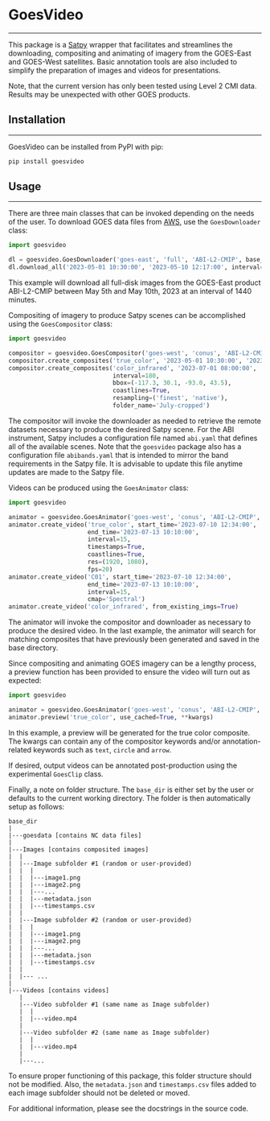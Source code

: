 # GoesVideo
___
This package is a [Satpy](https://github.com/pytroll/satpy) wrapper that facilitates and streamlines the 
downloading, compositing and animating of imagery from the GOES-East
and GOES-West satellites. Basic annotation tools are also
included to simplify the preparation of images and videos for presentations.

Note, that the current version has only been tested using Level 2 CMI data. Results may
be unexpected with other GOES products.

## Installation
___

GoesVideo can be installed from PyPI with pip:

```python
pip install goesvideo
```

## Usage
___
There are three main classes that can be invoked depending on the needs
of the user. To download GOES data files from [AWS](https://registry.opendata.aws/noaa-goes/), use the
`GoesDownloader` class:

```python
import goesvideo

dl = goesvideo.GoesDownloader('goes-east', 'full', 'ABI-L2-CMIP', base_dir=mypath)
dl.download_all('2023-05-01 10:30:00', '2023-05-10 12:17:00', interval=1440)
```
This example will download all full-disk images from the GOES-East product ABI-L2-CMIP between
May 5th and May 10th, 2023 at an interval of 1440 minutes.

Compositing of imagery to produce Satpy scenes can be accomplished using the `GoesCompositor` class:

```python
import goesvideo

compositor = goesvideo.GoesCompositor('goes-west', 'conus', 'ABI-L2-CMIP', base_dir=mypath)
compositor.create_composites('true_color', '2023-05-01 10:30:00', '2023-05-10', interval=30)
compositor.create_composites('color_infrared', '2023-07-01 08:00:00', '2023-07-03 13:00:00', 
                             interval=180,
                             bbox=(-117.3, 30.1, -93.0, 43.5),
                             coastlines=True,
                             resampling=('finest', 'native'),
                             folder_name='July-cropped')
```
The compositor will invoke the downloader as needed to retrieve the remote datasets necessary to produce the desired
Satpy scene. For the ABI instrument, Satpy includes a configuration file named `abi.yaml` that defines all of the 
available scenes. Note that the `goesvideo` package also has a configuration file
`abibands.yaml` that is intended to mirror the band requirements in the Satpy file. It is advisable to update
this file anytime updates are made to the Satpy file.

Videos can be produced using the `GoesAnimator` class:

```python
import goesvideo

animator = goesvideo.GoesAnimator('goes-west', 'conus', 'ABI-L2-CMIP', base_dir=mypath)
animator.create_video('true_color', start_time='2023-07-10 12:34:00',
                      end_time='2023-07-13 10:10:00',
                      interval=15,
                      timestamps=True,
                      coastlines=True,
                      res=(1920, 1080),
                      fps=20)
animator.create_video('C01', start_time='2023-07-10 12:34:00',
                      end_time='2023-07-13 10:10:00',
                      interval=15,
                      cmap='Spectral')
animator.create_video('color_infrared', from_existing_imgs=True)
```
The animator will invoke the compositor and downloader as necessary to produce the desired video.
In the last example, the animator will search for matching composites that
have previously been generated and saved in the base directory.

Since compositing and animating GOES imagery can be a lengthy process, a preview function has been provided to ensure the
video will turn out as expected:

```python
import goesvideo

animator = goesvideo.GoesAnimator('goes-west', 'conus', 'ABI-L2-CMIP', base_dir=mypath)
animator.preview('true_color', use_cached=True, **kwargs)
```
In this example, a preview will be generated for the true color composite. The kwargs can contain any of the compositor 
keywords and/or annotation-related keywords such as `text`, `circle` and `arrow`.

If desired, output videos can be annotated post-production using the experimental
`GoesClip` class. 


Finally, a note on folder structure. The `base_dir` is either set by the user or defaults to the current working directory.
The folder is then automatically setup as follows:

```
base_dir
|
|---goesdata [contains NC data files]
|
|---Images [contains composited images]
|  |
|  |---Image subfolder #1 (random or user-provided)
|  |  |
|  |  |---image1.png
|  |  |---image2.png
|  |  |---...
|  |  |---metadata.json
|  |  |---timestamps.csv      
|  |
|  |---Image subfolder #2 (random or user-provided)
|  |  |
|  |  |---image1.png
|  |  |---image2.png
|  |  |---...
|  |  |---metadata.json
|  |  |---timestamps.csv
|  |
|  |--- ...
|  
|---Videos [contains videos]
   |
   |---Video subfolder #1 (same name as Image subfolder)
   |  |
   |  |---video.mp4
   |
   |---Video subfolder #2 (same name as Image subfolder)
   |  |
   |  |---video.mp4
   |
   |---...
```
To ensure proper functioning of this package, this folder structure
should not be modified. Also, the `metadata.json` and `timestamps.csv` files
added to each image subfolder should not be deleted or moved.

For additional information, please see the docstrings in the source code.
